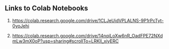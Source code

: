 ## Links to Colab Notebooks

1. https://colab.research.google.com/drive/1CLJeUidVPLALNS-9P1rPcTyt-0yoJehi

2. https://colab.research.google.com/drive/14nqiLoXw6nR_OadFPE72NXdmLw3mX0oP?usp=sharing#scrollTo=LRKll_xiyERC
